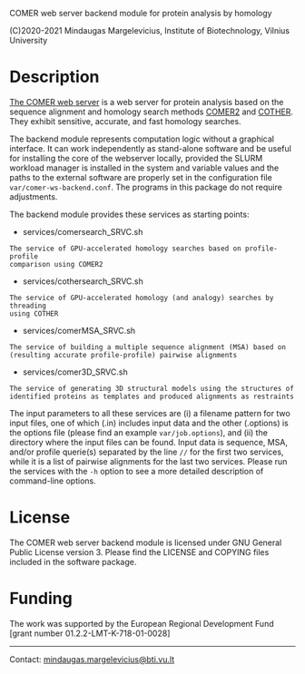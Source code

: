 COMER web server backend module for protein analysis by homology

(C)2020-2021 Mindaugas Margelevicius,
Institute of Biotechnology, Vilnius University

# Description

   [The COMER web server](https://bioinformatics.lt/comer) is a web 
   server for protein analysis based on the sequence alignment and 
   homology search methods [COMER2](https://github.com/minmarg/comer2) and 
   [COTHER](https://github.com/minmarg/cother). They exhibit sensitive, 
   accurate, and fast homology searches.

   The backend module represents computation logic without a graphical 
   interface. It can work independently as stand-alone software and be 
   useful for installing the core of the webserver locally, provided 
   the SLURM workload manager is installed in the system and variable 
   values and the paths to the external software are properly set in the 
   configuration file `var/comer-ws-backend.conf`. The programs in this 
   package do not require adjustments.

   The backend module provides these services as starting points:

  *  services/comersearch\_SRVC.sh

    The service of GPU-accelerated homology searches based on profile-profile 
    comparison using COMER2

  *  services/cothersearch\_SRVC.sh

    The service of GPU-accelerated homology (and analogy) searches by threading
    using COTHER

  *  services/comerMSA\_SRVC.sh

    The service of building a multiple sequence alignment (MSA) based on 
    (resulting accurate profile-profile) pairwise alignments

  *  services/comer3D\_SRVC.sh

    The service of generating 3D structural models using the structures of 
    identified proteins as templates and produced alignments as restraints

   The input parameters to all these services are (i) a filename pattern for 
   two input files, one of which (.in) includes input data and the other 
   (.options) is the options file (please find an example `var/job.options`),
   and (ii) the directory where the input files can be found. Input data is 
   sequence, MSA, and/or profile querie(s) separated by the line `//` for the 
   first two services, while it is a list of pairwise alignments for the last 
   two services. Please run the services with the `-h` option to see a more 
   detailed description of command-line options.

# License

   The COMER web server backend module is licensed under GNU General Public 
   License version 3. Please find the LICENSE and COPYING files 
   included in the software package.

# Funding

The work was supported by the European Regional Development Fund 
[grant number 01.2.2-LMT-K-718-01-0028]

---

Contact: <mindaugas.margelevicius@bti.vu.lt>

